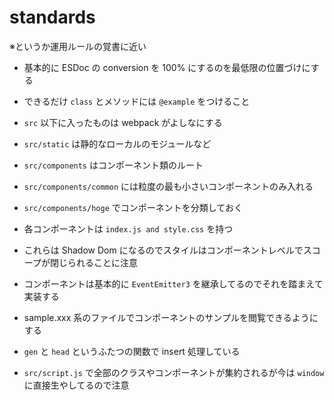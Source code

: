 
# standards

※というか運用ルールの覚書に近い

* 基本的に ESDoc の conversion を 100% にするのを最低限の位置づけにする
* できるだけ `class` とメソッドには `@example` をつけること
* `src` 以下に入ったものは webpack がよしなにする
* `src/static` は静的なローカルのモジュールなど
* `src/components` はコンポーネント類のルート
* `src/components/common` には粒度の最も小さいコンポーネントのみ入れる
* `src/components/hoge` でコンポーネントを分類しておく
* 各コンポーネントは `index.js and style.css` を持つ
* これらは Shadow Dom になるのでスタイルはコンポーネントレベルでスコープが閉じられることに注意
* コンポーネントは基本的に `EventEmitter3` を継承してるのでそれを踏まえて実装する
* sample.xxx 系のファイルでコンポーネントのサンプルを閲覧できるようにする
* `gen` と `head` というふたつの関数で insert 処理している


* `src/script.js` で全部のクラスやコンポーネントが集約されるが今は `window` に直接生やしてるので注意


